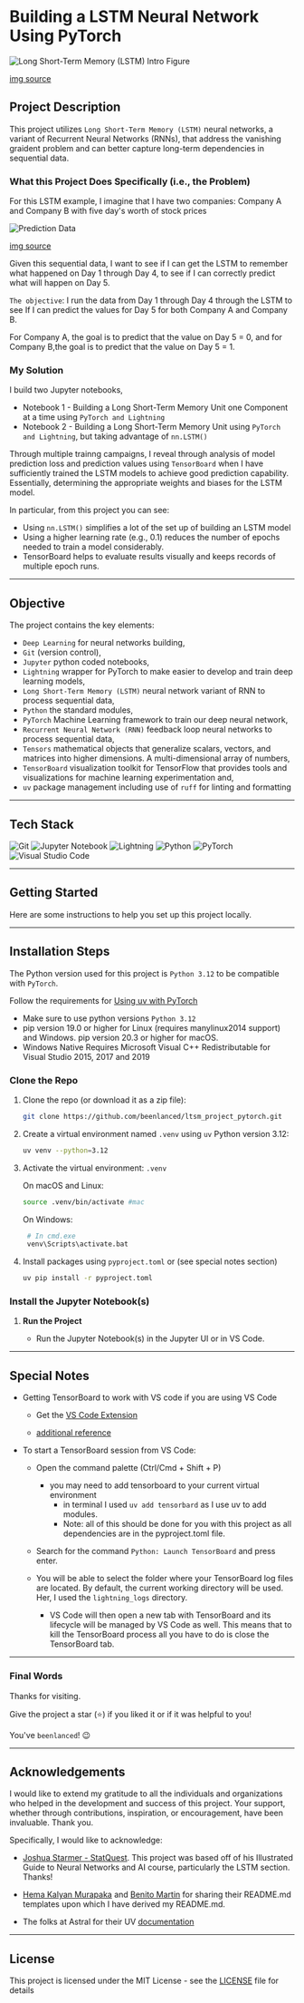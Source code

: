 # Building a LSTM Neural Network Using PyTorch

<p>
  <img alt="Long Short-Term Memory (LSTM) Intro Figure" src="imgs/lstm_intro.png"/>
</p>

[img source](https://www.aiplusinfo.com/blog/introduction-to-long-short-term-memory-ltsm/)

## Project Description

This project utilizes `Long Short-Term Memory (LSTM)` neural networks, a variant of Recurrent Neural Networks (RNNs), that address the vanishing graident problem and can better capture long-term dependencies in sequential data.

### What this Project Does Specifically (i.e., the Problem)

For this LSTM example, I imagine that I have two companies: Company A and Company B with five day's worth of stock prices

<p>
  <img alt="Prediction Data" src="imgs/company_stock_prices.png"/>
</p>

[img source](https://youtu.be/YCzL96nL7j0)

Given this sequential data, I want to see if I can get the LSTM to remember what happened on Day 1 through Day 4, to see if I can correctly predict what will happen on Day 5.

`The objective`: I run the data from Day 1 through Day 4 through the LSTM to see If I can predict the values for Day 5 for both Company A and Company B.

For Company A, the goal is to predict that the value on Day 5 = 0, and for Company B,the goal is to predict that the value on Day 5 = 1.

### My Solution

I build two Jupyter notebooks,

- Notebook 1 - Building a Long Short-Term Memory Unit one Component at a time using `PyTorch and Lightning`
- Notebook 2 - Building a Long Short-Term Memory Unit using `PyTorch and Lightning`, but taking advantage of `nn.LSTM()`

Through multiple trainng campaigns, I reveal through analysis of model prediction loss and prediction values using `TensorBoard` when I have sufficiently trained the LSTM models to achieve good prediction capability. Essentially, determining the appropriate weights and biases for the LSTM model.

In particular, from this project you can see:

- Using `nn.LSTM()` simplifies a lot of the set up of building an LSTM model
- Using a higher learning rate (e.g., 0.1) reduces the number of epochs needed to train a model considerably.
- TensorBoard helps to evaluate results visually and keeps records of multiple epoch runs.

---

## Objective

The project contains the key elements:

- `Deep Learning` for neural networks building,
- `Git` (version control),
- `Jupyter` python coded notebooks,
- `Lightning` wrapper for PyTorch to make easier to develop and train deep learning models,
- `Long Short-Term Memory (LSTM)` neural network variant of RNN to process sequential data,
- `Python` the standard modules,
- `PyTorch` Machine Learning framework to train our deep neural network,
- `Recurrent Neural Network (RNN)` feedback loop neural networks to process sequential data,
- `Tensors` mathematical objects that generalize scalars, vectors, and matrices into higher dimensions. A multi-dimensional array of numbers,
- `TensorBoard` visualization toolkit for TensorFlow that provides tools and visualizations for machine learning experimentation and,
- `uv` package management including use of `ruff` for linting and formatting

---

## Tech Stack

![Git](https://img.shields.io/badge/git-%23F05033.svg?style=for-the-badge&logo=git&logoColor=white)
![Jupyter Notebook](https://img.shields.io/badge/jupyter-%23FA0F00.svg?style=for-the-badge&logo=jupyter&logoColor=white)
![Lightning](https://img.shields.io/badge/Lightning-792DE4?style=for-the-badge&logo=lightning&logoColor=white)
![Python](https://img.shields.io/badge/python-3670A0?style=for-the-badge&logo=python&logoColor=ffdd54)
![PyTorch](https://img.shields.io/badge/PyTorch-EE4C2C?style=for-the-badge&logo=pytorch&logoColor=white)
![Visual Studio Code](https://img.shields.io/badge/Visual%20Studio%20Code-0078d7.svg?style=for-the-badge&logo=visual-studio-code&logoColor=white)

---

## Getting Started

Here are some instructions to help you set up this project locally.

---

## Installation Steps

The Python version used for this project is `Python 3.12` to be compatible with `PyTorch`.

Follow the requirements for [Using uv with PyTorch](https://docs.astral.sh/uv/guides/integration/pytorch/)

- Make sure to use python versions `Python 3.12`
- pip version 19.0 or higher for Linux (requires manylinux2014 support) and Windows. pip version 20.3 or higher for macOS.
- Windows Native Requires Microsoft Visual C++ Redistributable for Visual Studio 2015, 2017 and 2019

### Clone the Repo

1. Clone the repo (or download it as a zip file):

   ```bash
   git clone https://github.com/beenlanced/ltsm_project_pytorch.git
   ```

2. Create a virtual environment named `.venv` using `uv` Python version 3.12:

   ```bash
   uv venv --python=3.12
   ```

3. Activate the virtual environment: `.venv`

   On macOS and Linux:

   ```bash
   source .venv/bin/activate #mac
   ```

   On Windows:

   ```bash
    # In cmd.exe
    venv\Scripts\activate.bat
   ```

4. Install packages using `pyproject.toml` or (see special notes section)

   ```bash
   uv pip install -r pyproject.toml
   ```

### Install the Jupyter Notebook(s)

1. **Run the Project**

   - Run the Jupyter Notebook(s) in the Jupyter UI or in VS Code.

---

## Special Notes

- Getting TensorBoard to work with VS code if you are using VS Code

  - Get the [VS Code Extension](https://devblogs.microsoft.com/python/python-in-visual-studio-code-february-2021-release/)

  - [additional reference](https://stackoverflow.com/questions/63938552/how-to-run-tensorboard-in-vscode)

- To start a TensorBoard session from VS Code:

  - Open the command palette (Ctrl/Cmd + Shift + P)

    - you may need to add tensorboard to your current virtual environment
      - in terminal I used `uv add tensorbard` as I use uv to add modules.
      - Note: all of this should be done for you with this project as all dependencies are in the pyproject.toml file.

  - Search for the command `Python: Launch TensorBoard` and press enter.
  - You will be able to select the folder where your TensorBoard log files are located. By default, the current working directory will be used. Her, I used the `lightning_logs` directory.

    - VS Code will then open a new tab with TensorBoard and its lifecycle will be managed by VS Code as well. This means that to kill the TensorBoard process all you have to do is close the TensorBoard tab.

---

### Final Words

Thanks for visiting.

Give the project a star (⭐) if you liked it or if it was helpful to you!

You've `beenlanced`! 😉

---

## Acknowledgements

I would like to extend my gratitude to all the individuals and organizations who helped in the development and success of this project. Your support, whether through contributions, inspiration, or encouragement, have been invaluable. Thank you.

Specifically, I would like to acknowledge:

- [Joshua Starmer - StatQuest](https://youtu.be/YCzL96nL7j0). This project was based off of his Illustrated Guide to Neural Networks and AI course, particularly the LSTM section. Thanks!

- [Hema Kalyan Murapaka](https://www.linkedin.com/in/hemakalyan) and [Benito Martin](https://martindatasol.com/blog) for sharing their README.md templates upon which I have derived my README.md.

- The folks at Astral for their UV [documentation](https://docs.astral.sh/uv/)

---

## License

This project is licensed under the MIT License - see the [LICENSE](./LICENSE) file for details
